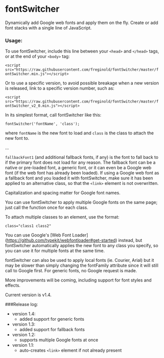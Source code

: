 # fontSwitcher
Dynamically add Google web fonts and apply them on the fly.  Create or add font stacks with a single line of JavaScript.

### Usage:
To use fontSwitcher, include this line between your `<head>` and `</head>` tags, or at the end of your `<body>` tag:

`<script src="https://raw.githubusercontent.com/freginold/fontSwitcher/master/fontSwitcher.min.js"></script>`

Or to use a specific version, to avoid possible breakage when a new version is released, link to a specific version number, such as:

`<script src="https://raw.githubusercontent.com/freginold/fontSwitcher/master/fontSwitcher_v2_0.min.js"></script>`

In its simplest format, call fontSwitcher like this:

`fontSwitcher('fontName', 'class');`

where `fontName` is the new font to load and `class` is the class to attach the new font to.


...

`fallbackFont1` (and additional fallback fonts, if any) is the font to fall back to if the primary font does not load for any reason. The fallback font can be a native or pre-loaded font, a generic font, or it can even be a Google web font (if the web font has already been loaded). If using a Google web font as a fallback font and you loaded it with fontSwitcher, make sure it has been applied to an alternative class, so that the `<link>` element is not overwritten.

Capitalization and spacing matter for Google font names.

You can use fontSwitcher to apply multiple Google fonts on the same page; just call the function once for each class.

To attach multiple classes to an element, use the format:

`class="class1 class2"`

You can use Google's [Web Font Loader] (https://github.com/typekit/webfontloader#get-started) instead, but fontSwitcher automatically applies the new font to any class you specify, so you can use it for multiple fonts at the same time.

fontSwitcher can also be used to apply local fonts (ie. Courier, Arial) but it may be slower than simply changing the fontFamily attribute since it will still call to Google first.  For generic fonts, no Google request is made.

More improvements will be coming, including support for font styles and effects.

Current version is v1.4.

###Release log:

* version 1.4:
  - added support for generic fonts
* version 1.3:
  - added support for fallback fonts
* version 1.2:
  - supports multiple Google fonts at once
* version 1.1:
   - auto-creates `<link>` element if not already present
